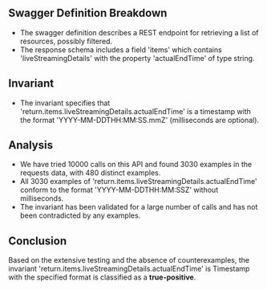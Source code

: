 ## Swagger Definition Breakdown
- The swagger definition describes a REST endpoint for retrieving a list of resources, possibly filtered.
- The response schema includes a field 'items' which contains 'liveStreamingDetails' with the property 'actualEndTime' of type string.

## Invariant
- The invariant specifies that 'return.items.liveStreamingDetails.actualEndTime' is a timestamp with the format 'YYYY-MM-DDTHH:MM:SS.mmZ' (milliseconds are optional).

## Analysis
- We have tried 10000 calls on this API and found 3030 examples in the requests data, with 480 distinct examples.
- All 3030 examples of 'return.items.liveStreamingDetails.actualEndTime' conform to the format 'YYYY-MM-DDTHH:MM:SSZ' without milliseconds.
- The invariant has been validated for a large number of calls and has not been contradicted by any examples.

## Conclusion
Based on the extensive testing and the absence of counterexamples, the invariant 'return.items.liveStreamingDetails.actualEndTime' is Timestamp with the specified format is classified as a **true-positive**.

